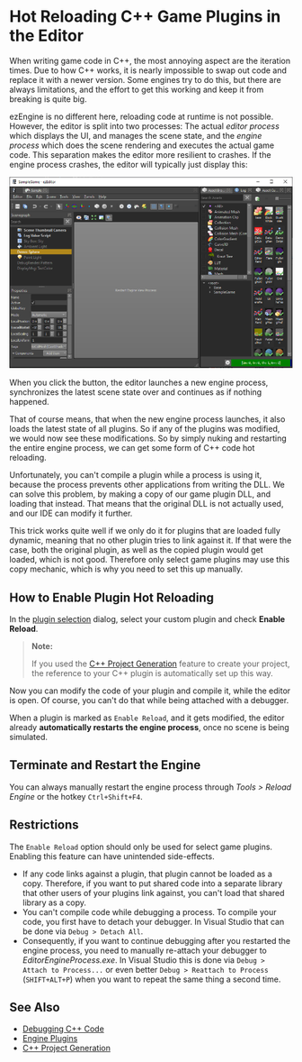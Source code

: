 # Hot Reloading C++ Game Plugins in the Editor

When writing game code in C++, the most annoying aspect are the iteration times. Due to how C++ works, it is nearly impossible to swap out code and replace it with a newer version. Some engines try to do this, but there are always limitations, and the effort to get this working and keep it from breaking is quite big.

ezEngine is no different here, reloading code at runtime is not possible. However, the editor is split into two processes: The actual *editor process* which displays the UI, and manages the scene state, and the *engine process* which does the scene rendering and executes the actual game code. This separation makes the editor more resilient to crashes. If the engine process crashes, the editor will typically just display this:

![Engine Process Crash](media/engine-crash.png)

When you click the button, the editor launches a new engine process, synchronizes the latest scene state over and continues as if nothing happened.

That of course means, that when the new engine process launches, it also loads the latest state of all plugins. So if any of the plugins was modified, we would now see these modifications. So by simply nuking and restarting the entire engine process, we can get some form of C++ code hot reloading.

Unfortunately, you can't compile a plugin while a process is using it, because the process prevents other applications from writing the DLL. We can solve this problem, by making a copy of our game plugin DLL, and loading that instead. That means that the original DLL is not actually used, and our IDE can modify it further.

This trick works quite well if we only do it for plugins that are loaded fully dynamic, meaning that no other plugin tries to link against it. If that were the case, both the original plugin, as well as the copied plugin would get loaded, which is not good. Therefore only select game plugins may use this copy mechanic, which is why you need to set this up manually.

## How to Enable Plugin Hot Reloading

In the [plugin selection](../../projects/plugin-selection.md) dialog, select your custom plugin and check **Enable Reload**.

> **Note:**
>
> If you used the [C++ Project Generation](cpp-project-generation.md) feature to create your project, the reference to your C++ plugin is automatically set up this way.

Now you can modify the code of your plugin and compile it, while the editor is open. Of course, you can't do that while being attached with a debugger.

When a plugin is marked as `Enable Reload`, and it gets modified, the editor already **automatically restarts the engine process**, once no scene is being simulated.

## Terminate and Restart the Engine

You can always manually restart the engine process through *Tools > Reload Engine* or the hotkey `Ctrl+Shift+F4`.

## Restrictions

The `Enable Reload` option should only be used for select game plugins. Enabling this feature can have unintended side-effects.

* If any code links against a plugin, that plugin cannot be loaded as a copy. Therefore, if you want to put shared code into a separate library that other users of your plugins link against, you can't load that shared library as a copy.
* You can't compile code while debugging a process. To compile your code, you first have to detach your debugger. In Visual Studio that can be done via `Debug > Detach All`.
* Consequently, if you want to continue debugging after you restarted the engine process, you need to manually re-attach your debugger to *EditorEngineProcess.exe*. In Visual Studio this is done via `Debug > Attach to Process...` or even better `Debug > Reattach to Process` (`SHIFT+ALT+P`) when you want to repeat the same thing a second time.

## See Also

* [Debugging C++ Code](../../debugging/debug-cpp.md)
* [Engine Plugins](engine-plugins.md)
* [C++ Project Generation](cpp-project-generation.md)
